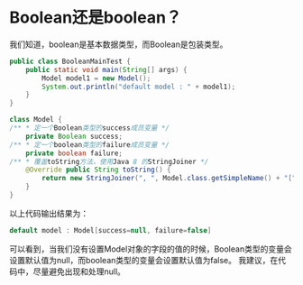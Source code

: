 # Boolean还是boolean？

我们知道，boolean是基本数据类型，而Boolean是包装类型。

``` Java
public class BooleanMainTest { 
	public static void main(String[] args) { 
		Model model1 = new Model(); 
		System.out.println("default model : " + model1); 
	} 
} 

class Model { 
/** * 定一个Boolean类型的success成员变量 */ 
	private Boolean success; 
/** * 定一个boolean类型的failure成员变量 */ 
	private boolean failure; 
/** * 覆盖toString方法，使用Java 8 的StringJoiner */ 
	@Override public String toString() { 
		return new StringJoiner(", ", Model.class.getSimpleName() + "[","]").add("success=" + success).add("failure=" + failure) .toString(); 
	} 
}
```

以上代码输出结果为：
``` Java
default model : Model[success=null, failure=false]
```

可以看到，当我们没有设置Model对象的字段的值的时候，Boolean类型的变量会设置默认值为null，而boolean类型的变量会设置默认值为false。
我建议，在代码中，尽量避免出现和处理null。


